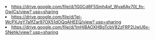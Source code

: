 <li><a href="https://drive.google.com/file/d/1G0Cd8F5Smh4qf_Wya6Av70I_fn-OwICs/view?usp=sharing">https://drive.google.com/file/d/1G0Cd8F5Smh4qf_Wya6Av70I_fn-OwICs/view? usp=sharing</a></li>
<li><a href="https://drive.google.com/file/d/1ei-WcPXJgY7a1fZar97OX51dOQqAHEEQ/view?usp=sharing">https://drive.google.com/file/d/1ei-WcPXJgY7a1fZar97OX51dOQqAHEEQ/view? usp=sharing</a></li>
<li><a href="https://drive.google.com/file/d/1mHjBAOXHBgTcbV82zFRP2UwU6x-SNehk/view?usp=sharing">https://drive.google.com/file/d/1mHjBAOXHBgTcbV82zFRP2UwU6x-SNehk/view? usp=sharing</a></li>
